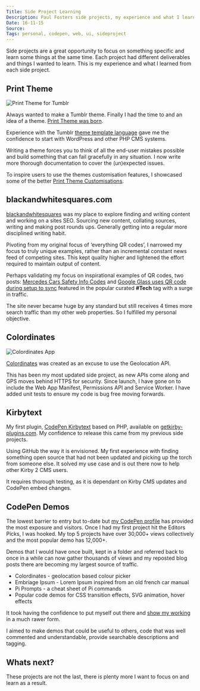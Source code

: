 ```yaml
---
Title: Side Project Learning
Description: Paul Fosters side projects, my experience and what I learned from each project-
Date: 16-11-15
Source: 
Tags: personal, codepen, web, ui, sideproject
---
```

Side projects are a great opportunity to focus on something specific and learn some things at the same time. Each project had different deliverables and things I wanted to learn. This is my experience and what I learned from each side project.

## Print Theme

![Print Theme for Tumblr](//content/01-work/02-print-theme/printtheme.png)

Always wanted to make a Tumblr theme. Finally I had the time to and an idea of a theme. [Print Theme was born](/work/print-theme/).

Experience with the Tumblr [theme template language](https://www.tumblr.com/docs/en/custom_themes) gave me the confidence to start with WordPress and other PHP CMS systems.

Writing a theme forces you to think of all the end-user mistakes possible and build something that can fail gracefully in any situation. I now write more thorough documentation to cover the (un)expected issues.

To inspire users to use the themes customisation features, I showcased some of the better [Print Theme Customisations](https://paulfosterdesign.wordpress.com/2012/10/10/printtheme-cusomisations/). 

## blackandwhitesquares.com

[blackandwhitesquares](/work/blackandwhitesquares/) was my place to explore finding and writing content and working on a sites SEO. Sourcing new content, collating sources, writing and making post rounds ups. Generally getting into a regular more disciplined writing habit.

Pivoting from my original focus of ‘everything QR codes’, I narrowed my focus to truly unique examples, rather than an incremental constant news feed of competing sites. This kept quality higher and lightened the effort required to maintain output of content.

Perhaps validating my focus on inspirational examples of QR codes, two posts: [Mercedes Cars Safety Info Codes](http://blackandwhitesquares.com/post/51480047565/all-new-mercedes-cars-will-feature-safety-info-and) and [Google Glass uses QR code during setup to sync](http://blackandwhitesquares.com/post/50344093171/google-glass-qrcode) featured in the popular curated **#Tech** tag with a surge in traffic.

The site never became huge by any standard but still receives 4 times more search traffic than my other web properties. So I fulfilled my personal objective.

## Colordinates

![Colordinates App](//content/04-blog/21-colordinates/colordinates.png)

[Colordinates](/blog/colordinates/) was created as an excuse to use the Geolocation API. 

This has been my most updated side project, as new APIs come along and GPS moves behind HTTPS for security. Since launch, I have gone on to include the Web App Manifest, Permissions API and Service Worker. I have added unit tests to ensure my code is bug free moving forwards. 

## Kirbytext

My first plugin, [CodePen Kirbytext](/blog/kirbytag-codepen/) based on PHP, available on [getkirby-plugins.com](http://getkirby-plugins.com). My confidence to release this came from my previous side projects.

Using GitHub the way it is envisioned. My first experience with finding something open source that had not been updated and picking up the torch from someone else. It solved my use case and is out there now to help other Kirby 2 CMS users.

It requires thorough testing, as it is dependant on Kirby CMS updates and CodePen embed changes.

## CodePen Demos

The lowest barrier to entry but to-date but [my CodePen profile](https://codepen.io/plfstr) has provided the most exposure and visitors. Once I had my first project hit the Editors Picks, I was hooked. My top 5 projects have over 30,000+ views collectively and the most popular demo has 12,000+.

Demos that I would have once built, kept in a folder and referred back to once in a while can now gather thousands of views and my reposted blog posts there are becoming my largest source of traffic. 

* Colordinates - geolocation based colour picker
* Embriage Ipsum - Lorem Ipsum inspired from an old french car manual
* Pi Prompts - a cheat sheet of Pi commands
* Popular code demos for CSS transition effects, SVG animation, hover effects

It took having the confidence to put myself out there and [show my working](/blog/show-your-working/) in a much rawer form. 

I aimed to make demos that could be useful to others, code that was well commented and understandable, provide searchable descriptions and tagging. 

## Whats next?

These projects are not the last, there is plenty more I want to focus on and learn as a result.